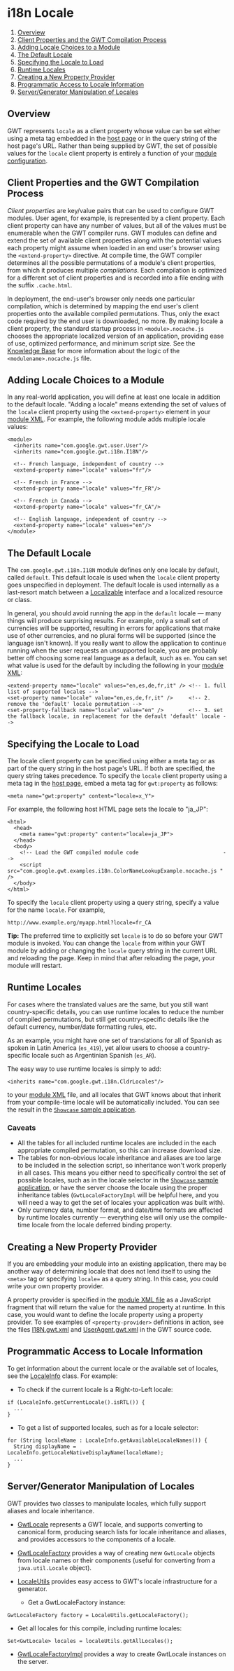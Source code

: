 i18n Locale
===

1.  [Overview](#LocaleOverview)
2.  [Client Properties and the GWT Compilation Process](#LocaleProperty)
3.  [Adding Locale Choices to a Module](#LocaleModule)
4.  [The Default Locale](#LocaleDefault)
5.  [Specifying the Locale to Load](#LocaleSpecifying)
6.  [Runtime Locales](#RuntimeLocales)
7.  [Creating a New Property Provider](#LocaleProvider)
8.  [Programmatic Access to Locale Information](#LocaleInfo)
9.  [Server/Generator Manipulation of Locales](#ServerLocales)

## Overview<a id="LocaleOverview"></a>

GWT represents `locale` as a client property whose value can be set either using a meta tag embedded in the [host
page](DevGuideOrganizingProjects.html#DevGuideHostPage) or in the query string of the host page's URL. Rather than being supplied by GWT, the set of possible values for the `locale` client property is entirely a
function of your [module configuration](DevGuideOrganizingProjects.html#DevGuideModules).

## Client Properties and the GWT Compilation Process<a id="LocaleProperty"></a>

_Client properties_ are key/value pairs that can be used to configure GWT modules. User agent, for example, is represented by a client property. Each client property can
have any number of values, but all of the values must be enumerable when the GWT compiler runs. GWT modules can define and extend the set of available client properties along with
the potential values each property might assume when loaded in an end user's browser using the `<extend-property>` directive. At compile time, the GWT compiler
determines all the possible permutations of a module's client properties, from which it produces multiple _compilations_. Each compilation is optimized for a different set of
client properties and is recorded into a file ending with the suffix `.cache.html`.

In deployment, the end-user's browser only needs one particular compilation,
which is determined by mapping the end user's client properties onto the
available compiled permutations. Thus, only the exact code required by the end
user is downloaded, no more. By making locale a client property, the standard
startup process in `<module>.nocache.js` chooses the appropriate
localized version of an application, providing ease of use, optimized
performance, and minimum script size. See the
[Knowledge Base](FAQ_DebuggingAndCompiling.html#What) for more information about the logic of the `<modulename>.nocache.js` file.

## Adding Locale Choices to a Module<a id="LocaleModule"></a>

In any real-world application, you will define at least one locale in addition to the default locale. "Adding a locale" means extending the set of values of the `locale`
client property using the `<extend-property>` element in your [module XML](DevGuideOrganizingProjects.html#DevGuideModuleXml). For
example, the following module adds multiple locale values:

```
<module>
  <inherits name="com.google.gwt.user.User"/>
  <inherits name="com.google.gwt.i18n.I18N"/>
  
  <!-- French language, independent of country -->
  <extend-property name="locale" values="fr"/>

  <!-- French in France -->
  <extend-property name="locale" values="fr_FR"/>

  <!-- French in Canada -->
  <extend-property name="locale" values="fr_CA"/>
  
  <!-- English language, independent of country -->
  <extend-property name="locale" values="en"/>
</module>
```

## The Default Locale<a id="LocaleDefault"></a>

The `com.google.gwt.i18n.I18N` module defines only one locale by default, called `default`. This default locale is used when the `locale` client property
goes unspecified in deployment. The default locale is used internally as a last-resort match between a [Localizable](/javadoc/latest/com/google/gwt/i18n/client/Localizable.html) interface and a localized resource or
class.

In general, you should avoid running the app in the `default` locale
&mdash; many things will produce surprising results.  For example, only a small set of
currencies will be supported, resulting in errors for applications that make use of
other currencies, and no plural forms will be supported (since
the language isn't known).  If you really want to allow the application
to continue running when the user requests an unsupported locale, you
are probably better off choosing some real language as a default, such as
`en`.  You can set what value is used for the default by including
the following in your [module XML](DevGuideOrganizingProjects.html#DevGuideModuleXml):

```
<extend-property name="locale" values="en,es,de,fr,it" /> <!-- 1. full list of supported locales --> 
<set-property name="locale" value="en,es,de,fr,it" />     <!-- 2. remove the 'default' locale permutation -->
<set-property-fallback name="locale" value="en" />        <!-- 3. set the fallback locale, in replacement for the default 'default' locale -->
```

## Specifying the Locale to Load<a id="LocaleSpecifying"></a>

The locale client property can be specified using either a meta tag or as part of the query string in the host page's URL. If both are specified, the query string takes
precedence. To specify the `locale` client property using a meta tag in the [host page](DevGuideOrganizingProjects.html#DevGuideHostPage), embed a meta tag for
`gwt:property` as follows:

```
<meta name="gwt:property" content="locale=x_Y">
```

For example, the following host HTML page sets the locale to "ja_JP":

```
<html>
  <head>
    <meta name="gwt:property" content="locale=ja_JP">
  </head>
  <body>
    <!-- Load the GWT compiled module code                           -->
    <script src="com.google.gwt.examples.i18n.ColorNameLookupExample.nocache.js " />
  </body>
</html>
```

To specify the `locale` client property using a query string, specify a value for the name `locale`. For example,

```
http://www.example.org/myapp.html?locale=fr_CA
```

**Tip:** The preferred time to explicitly set `locale` is to do so before your GWT module is invoked. You can change the `locale` from within your GWT
module by adding or changing the `locale` query string in the current URL and reloading the page. Keep in mind that after reloading the page, your module will
restart.

## Runtime Locales<a id="RuntimeLocales"></a>

For cases where the translated values are the same, but you still want
country-specific details, you can use runtime locales to reduce the number
of compiled permutations, but still get country-specific details like the
default currency, number/date formatting rules, etc.

As an example, you might have one set of translations for all of Spanish
as spoken in Latin America (`es_419`), yet allow users to choose
a country-specific locale such as Argentinian Spanish (`es_AR`).

The easy way to use runtime locales is simply to add:

```
<inherits name="com.google.gwt.i18n.CldrLocales"/>
```

to your [module XML](DevGuideOrganizingProjects.html#DevGuideModuleXml) file, and all locales that GWT knows about that inherit from
your compile-time locale will be automatically included.  You can see the
result in the [`Showcase` sample application](http://samples.gwtproject.org/samples/Showcase/Showcase.html).

### Caveats

*   All the tables for all included runtime locales are included in the
 each appropriate compiled permutation, so this can increase download size.
*   The tables for non-obvious locale inheritance and aliases are too large
 to be included in the selection script, so inheritance won't work properly
 in all cases.  This means you either need to specifically control the set
 of possible locales, such as in the locale selector in the [`Showcase`
sample application](http://samples.gwtproject.org/samples/Showcase/Showcase.html), or have the server choose the locale using the
proper inheritance tables (`GwtLocaleFactoryImpl` will be helpful here,
and you will need a way to get the set of locales your application was built
with).
*   Only currency data, number format, and date/time formats are affected
 by runtime locales currently &mdash; everything else will only use the compile-time
 locale from the locale deferred binding property.

## Creating a New Property Provider<a id="LocaleProvider"></a>

If you are embedding your module into an existing application, there may be another way of determining locale that does not lend itself to using the `<meta>` tag
or specifying `locale=` as a query string. In this case, you could write your own property provider.

A property provider is specified in the [module XML file](DevGuideOrganizingProjects.html#DevGuideModuleXml) as a JavaScript fragment that will return the value for the
named property at runtime. In this case, you would want to define the locale property using a property provider. To see examples of `<property-provider>` definitions
in action, see the files [I18N.gwt.xml](https://gwt.googlesource.com/gwt/+/master/user/src/com/google/gwt/i18n/I18N.gwt.xml) and
[UserAgent.gwt.xml](https://gwt.googlesource.com/gwt/+/master/user/src/com/google/gwt/user/UserAgent.gwt.xml) in the GWT source code.

## Programmatic Access to Locale Information<a id="LocaleInfo"></a>

To get information about the current locale or the available set of
locales, see the [LocaleInfo](/javadoc/latest/com/google/gwt/i18n/client/LocaleInfo.html)
class.  For example:

*   To check if the current locale is a Right-to-Left locale:

```
if (LocaleInfo.getCurrentLocale().isRTL()) {
  ...
}
```

*   To get a list of supported locales, such as for a locale selector:

```
for (String localeName : LocaleInfo.getAvailableLocaleNames()) {
  String displayName = LocaleInfo.getLocaleNativeDisplayName(localeName);
  ...
}
```

## Server/Generator Manipulation of Locales<a id="ServerLocales"></a>

GWT provides two classes to manipulate locales, which fully support aliases
and locale inheritance.

*   [GwtLocale](/javadoc/latest/com/google/gwt/i18n/shared/GwtLocale.html)
represents a GWT locale, and supports converting to canonical form, producing
search lists for locale inheritance and aliases, and provides accessors to
the components of a locale.

*   [GwtLocaleFactory](/javadoc/latest/com/google/gwt/i18n/shared/GwtLocaleFactory.html)
provides a way of creating new `GwtLocale` objects from locale names
or their components (useful for converting from a `java.util.Locale`
object).

*   [LocaleUtils](/javadoc/latest/com/google/gwt/i18n/rebind/LocaleUtils.html)
    provides easy access to GWT's locale infrastructure for a generator.
    *   Get a GwtLocaleFactory instance:

```
GwtLocaleFactory factory = LocaleUtils.getLocaleFactory();
```

*   Get all locales for this compile, including runtime locales:

```
Set<GwtLocale> locales = localeUtils.getAllLocales();
```

*   [GwtLocaleFactoryImpl](/javadoc/latest/com/google/gwt/i18n/server/GwtLocaleFactoryImpl.html)
provides a way to create GwtLocale instances on the server.
